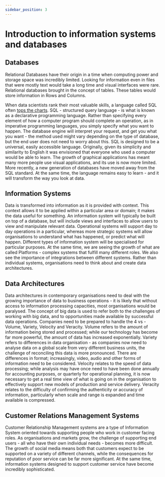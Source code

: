 ```yaml
---
sidebar_position: 3
---
```


# Introduction to information systems and databases

## Databases

Relational Databases have their origin in a time when computing power and storage space was incredibly limited. Looking for information even in files that were mostly text would take a long time and visual interfaces were rare. Relational databases brought in the concept of tables. These tables would store information in Rows and Columns. 

When data scientists rank their most valuable skills, a language called SQL often [tops the charts](https://towardsdatascience.com/10-most-practical-data-science-skills-you-should-know-in-2022-9487d7750e8a). SQL - structured query language - is what is known as a declarative programming language. Rather than specifying every element of how a computer program should complete an operation, as in imperative programming languages, you simply specify what you want to happen. The database engine will interpret your request, and get you what you want - the method used might vary depending on the type of database, but the end user does not need to worry about this. SQL is designed to be a universal, easily accessible language. Originally, given its simplicity and similarity to English it was envisioned that everyone who used a computer would be able to learn. The growth of graphical applications has meant many more people use visual applications, and its use is now more limited. More recently, a new generation of databases have moved away from the SQL standard. At the same time, the language remains easy to learn - and it will transform the way you look at data.

## Information Systems

Data is transformed into information as it is provided with context. This context allows it to be applied within a particular area or domain; it makes the data useful for something. An information system will typically be built on top of a database, but will include views and interfaces to allow users to view and manipulate relevant data. Operational systems will support day to day operations in a particular, whereas more strategic systems will allow organisations to understand what has happened, or predict what will happen. Different types of information system will be specialised for particular purposes. At the same time, we are seeing the growth of what are called Platforms - complex systems that fulfill many different roles. We also see the importance of integrations between different systems. Rather than individual systems, organisations need to think about and create data architectures.

## Data Architectures

Data architectures in contemporary organisations need to deal with the growing importance of data to business operations - it is likely that without access to information processing capacities, most organisations would be paralysed. The concept of big data is used to refer both to the challenges of working with big data, and to opportunities made available by successful data operations. Companies need to be prepared to handle the 4 vs - Volume, Variety, Velocity and Veracity. Volume refers to the amount of information being stored and processed; while our technology has become far more powerful, the amount of data has increased exponentially. Variety refers to differences in data organisation - as companies now need to analyse data on a global scale from very different business units, the challenge of reconciling this data is more pronounced. There are differences in format; increasingly, video, audio and other forms of information need to be considered. Velocity relates to the speed of data processing; while analysis may have once need to have been done annually for accounting purposes, or quarterly for operational planning, it is now necessary to get a real time view of what is going on in the organisation to effectively support new models of production and service delivery. Veracity relates to the difficulty of confirming the authenticity or accuracy of information, particularly when scale and range is expanded and time available is compressed. 

## Customer Relations Management Systems

Customer Relationship Management systems are a type of Information System oriented towards supporting people who work in customer facing roles. As organisations and markets grow, the challenge of supporting end users - all who have their own individual needs - becomes more difficult. The growth of social media means both that customers expect to be supported on a variety of different channels, while the consequences for reputation of poor service can be far more significant. At the same time, information systems designed to support customer service have become incredibly sophisticated.
